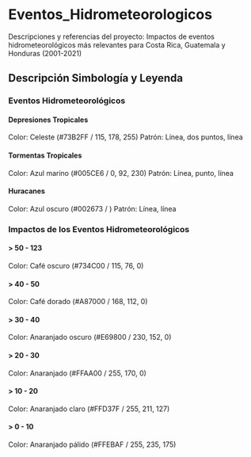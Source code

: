 # Eventos_Hidrometeorologicos
Descripciones y referencias del proyecto: Impactos de eventos hidrometeorológicos más relevantes para Costa Rica, Guatemala y Honduras (2001-2021)

## Descripción Simbología y Leyenda

### Eventos Hidrometeorológicos

#### Depresiones Tropicales
Color: Celeste (#73B2FF / 115, 178, 255)
Patrón: Línea, dos puntos, línea 

#### Tormentas Tropicales

Color: Azul marino (#005CE6 / 0, 92, 230)
Patrón: Línea, punto, línea

#### Huracanes

Color: Azul oscuro (#002673 / )
Patrón: Línea, línea 

### Impactos de los Eventos Hidrometeorológicos

#### > 50 - 123
Color: Café oscuro (#734C00 / 115, 76, 0)

#### > 40 - 50
Color: Café dorado (#A87000 / 168, 112, 0) 

#### > 30 - 40
Color: Anaranjado oscuro (#E69800 / 230, 152, 0)

#### > 20 - 30
Color: Anaranjado (#FFAA00 / 255, 170, 0)

#### > 10 - 20
Color: Anaranjado claro (#FFD37F / 255, 211, 127)

#### > 0 - 10
Color: Anaranjado pálido (#FFEBAF / 255, 235, 175)





